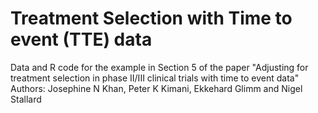 # Treatment Selection with Time to event (TTE) data
Data and R code for the example in Section 5 of the paper "Adjusting for treatment selection in phase II/III clinical trials with time to event data"
Authors: Josephine N Khan, Peter K Kimani, Ekkehard Glimm and Nigel Stallard
